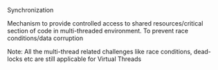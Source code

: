 
Synchronization

Mechanism to provide controlled access to shared resources/critical
section of code in multi-threaded environment.
To prevent race conditions/data corruption

Note:
All the multi-thread related challenges like race conditions,
dead-locks etc are still applicable for Virtual Threads